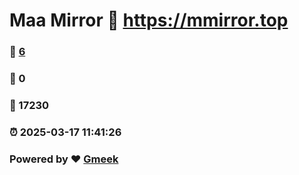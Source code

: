 # Maa Mirror :link: https://mmirror.top 
### :page_facing_up: [6](https://mmirror.top/tag.html) 
### :speech_balloon: 0 
### :hibiscus: 17230 
### :alarm_clock: 2025-03-17 11:41:26 
### Powered by :heart: [Gmeek](https://github.com/Meekdai/Gmeek)
